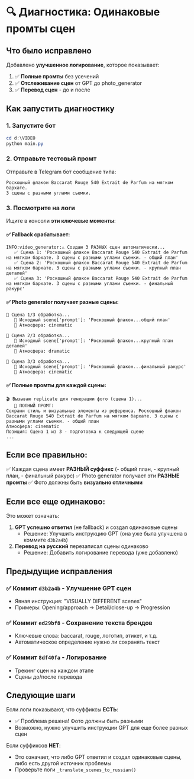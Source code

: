 # 🔍 Диагностика: Одинаковые промты сцен

## Что было исправлено

Добавлено **улучшенное логирование**, которое показывает:

1. ✅ **Полные промты** без усечений
2. ✅ **Отслеживание сцен** от GPT до photo_generator
3. ✅ **Перевод сцен** - до и после

## Как запустить диагностику

### 1. Запустите бот

```powershell
cd d:\VIDEO
python main.py
```

### 2. Отправьте тестовый промт

Отправьте в Telegram бот сообщение типа:

```
Роскошный флакон Baccarat Rouge 540 Extrait de Parfum на мягком бархате.
3 сцены с разными углами съемки.
```

### 3. Посмотрите на логи

Ищите в консоли **эти ключевые моменты**:

#### ✅ Fallback срабатывает:

```
INFO:video_generator:⚠️ Создаю 3 РАЗНЫХ сцен автоматически...
   ✅ Сцена 1: 'Роскошный флакон Baccarat Rouge 540 Extrait de Parfum на мягком бархате. 3 сцены с разными углами съемки. - общий план'
   ✅ Сцена 2: 'Роскошный флакон Baccarat Rouge 540 Extrait de Parfum на мягком бархате. 3 сцены с разными углами съемки. - крупный план деталей'
   ✅ Сцена 3: 'Роскошный флакон Baccarat Rouge 540 Extrait de Parfum на мягком бархате. 3 сцены с разными углами съемки. - финальный ракурс'
```

#### ✅ Photo generator получает разные сцены:

```
📸 Сцена 1/3 обработка...
   🔹 Исходный scene['prompt']: 'Роскошный флакон...общий план'
   🔹 Атмосфера: cinematic

📸 Сцена 2/3 обработка...
   🔹 Исходный scene['prompt']: 'Роскошный флакон...крупный план деталей'
   🔹 Атмосфера: dramatic

📸 Сцена 3/3 обработка...
   🔹 Исходный scene['prompt']: 'Роскошный флакон...финальный ракурс'
   🔹 Атмосфера: cinematic
```

#### ✅ Полные промты для каждой сцены:

```
🎬 Вызываю replicate для генерации фото (сцена 1)...
   📝 ПОЛНЫЙ ПРОМТ:
Сохрани стиль и визуальные элементы из референса. Роскошный флакон Baccarat Rouge 540 Extrait de Parfum на мягком бархате. 3 сцены с разными углами съемки. - общий план
Атмосфера: cinematic
Позиция: Сцена 1 из 3 - подготовка к следующей сцене
...
```

## Если все правильно:

✅ Каждая сцена имеет **РАЗНЫЙ суффикс** (- общий план, - крупный план, - финальный ракурс)
✅ Photo generator получает эти **РАЗНЫЕ промты**
✅ Фото должны быть **визуально отличными**

## Если все еще одинаково:

Это может означать:

1. **GPT успешно ответил** (не fallback) и создал одинаковые сцены
   - Решение: Улучшить инструкцию GPT (она уже была улучшена в коммите `d3b2a4b`)
2. **Перевод на русский** перезаписал сцены одинаково
   - Решение: Добавить логирование перевода (уже добавлено)

## Предыдущие исправления

### ✅ Коммит `d3b2a4b` - Улучшение GPT сцен

- Явная инструкция: "VISUALLY DIFFERENT scenes"
- Примеры: Opening/approach → Detail/close-up → Progression

### ✅ Коммит `ed29bf8` - Сохранение текста брендов

- Ключевые слова: baccarat, rouge, логотип, этикет, и т.д.
- Автоматическое определение нужно ли сохранять текст

### ✅ Коммит `8df40fa` - Логирование

- Трекинг сцен на каждом этапе
- Сцены до/после перевода

## Следующие шаги

Если логи показывают, что суффиксы **ЕСТЬ**:

- ✅ Проблема решена! Фото должны быть разными
- Возможно, нужно улучшить инструкции GPT для еще более разных сцен

Если суффиксов **НЕТ**:

- Это означает, что либо GPT ответил и создал одинаковые сцены, либо есть другой источник проблемы
- Проверьте логи `_translate_scenes_to_russian()`
